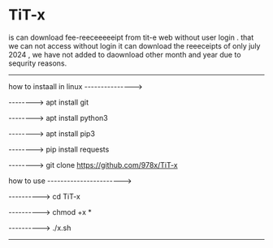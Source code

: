 # TiT-x
is can download fee-reeceeeeeipt from tit-e web without user login . that we can not access without login
it can download the reeeceipts of only july 2024 , we have not added to daownload other month and year due to sequrity reasons.

-------------------------------------------------------------------------

how to instaall in linux --------------->

--------> apt install git

--------> apt install python3

--------> apt install pip3

--------> pip install requests

--------> git clone https://github.com/978x/TiT-x


how to use ----------------------->

----------> cd TiT-x

----------> chmod +x *

----------> ./x.sh

------------------------------------------------------------------------------
